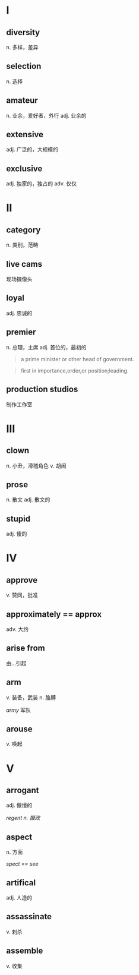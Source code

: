 # I

## diversity

n. 多样，差异

## selection

n. 选择

## amateur

n. 业余，爱好者，外行
adj. 业余的

## extensive

adj. 广泛的，大规模的

## exclusive

adj. 独家的，独占的
adv. 仅仅

# II

## category

n. 类别，范畴

## live cams

现场摄像头

## loyal

adj. 忠诚的

## premier

n. 总理，主席
adj. 首位的，最初的

> a prime minister or other head of government.

> first in importance,order,or position;leading.

## production studios
 
制作工作室

# III

## clown

n. 小丑，滑稽角色
v. 胡闹

## prose

n. 散文
adj. 散文的

## stupid

adj. 傻的

# IV

## approve

v. 赞同，批准

## approximately == approx

adv. 大约

## arise from

由...引起

## arm

v. 装备，武装
n. 胳膊

*army* 军队

## arouse

v. 唤起

# V

## arrogant

adj. 傲慢的

*regent n. 摄政*

## aspect

n. 方面

*spect == see*

## artifical

adj. 人造的

## assassinate

v. 刺杀

## assemble

v. 收集

